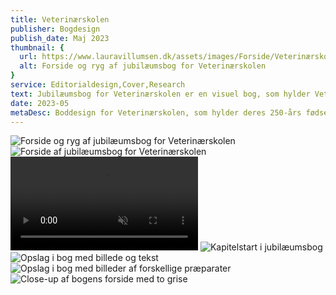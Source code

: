 ```yaml
---
title: Veterinærskolen
publisher: Bogdesign
publish_date: Maj 2023
thumbnail: {
  url: https://www.lauravillumsen.dk/assets/images/Forside/Veterinærskolen_Forside.jpg,
  alt: Forside og ryg af jubilæumsbog for Veterinærskolen
}
service: Editorialdesign,Cover,Research
text: Jubilæumsbog for Veterinærskolen er en visuel bog, som hylder Veterinærskolens 250-års fødselsdag. Bogen blev designet i forbindelse med et skoleprojekt på Danmarks Medie- og Journalisthøjskole. Bogens indhold er designet efter dansk og engelsk sprog, hvor sprogene er blevet differentieret med forskellige skrifttyper serif og sans serif. Bogen er præget af smukke og interessante fotos af Jens Wejs. Omslaget er pyntet med siametiske grise og en lysegrøn farve, som skal give illusionen af knogler. Snitfarven komplimenterer den grønne farve og skal symbolisere blod. Bogen er sat med skrifttyperne Neue Haas Grotesk og Loretta VF.
date: 2023-05
metaDesc: Boddesign for Veterinærskolen, som hylder deres 250-års fødselsdag. Bogen er en visuel bog med fokus på layout og typografi.
---
```


<img src="https://www.lauravillumsen.dk/assets/images/Veterinærskolen_underside/1_Veterinærskolen_underside.jpg" alt="Forside og ryg af jubilæumsbog for Veterinærskolen">
<img src="https://www.lauravillumsen.dk/assets/images/Veterinærskolen_underside/2_Veterinærskolen_underside.jpg" alt="Forside af jubilæumsbog for Veterinærskolen">
<video controls muted autoplay loop>
  <source src="https://www.lauravillumsen.dk/assets/images/Veterinærskolen_underside/3_Veterinæskolen_underside_video.mp4" type="video/mp4">
</video>
<img src="https://www.lauravillumsen.dk/assets/images/Veterinærskolen_underside/4_Veterinærskolen_underside.jpg" alt="Kapitelstart i jubilæumsbog">
<img src="https://www.lauravillumsen.dk/assets/images/Veterinærskolen_underside/5_Veterinærskolen_underside.jpg" alt="Opslag i bog med billede og tekst">
<img src="https://www.lauravillumsen.dk/assets/images/Veterinærskolen_underside/6_Veterinærskolen_underside.jpg" alt="Opslag i bog med billeder af forskellige præparater">
<img src="https://www.lauravillumsen.dk/assets/images/Veterinærskolen_underside/7_Veterinærskolen_underside.jpg" alt="Close-up af bogens forside med to grise">
